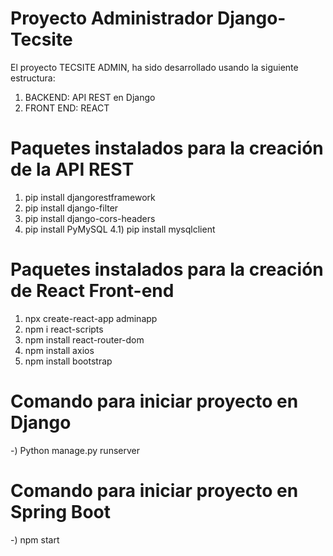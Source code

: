 # Proyecto Administrador Django-Tecsite

El proyecto TECSITE ADMIN, ha sido desarrollado usando la siguiente estructura:
1) BACKEND: API REST en Django
2) FRONT END: REACT

# Paquetes instalados para la creación de la API REST

1) pip install djangorestframework
2) pip install django-filter
3) pip install django-cors-headers
4) pip install PyMySQL
4.1) pip install mysqlclient
   
# Paquetes instalados para la creación de React Front-end
1) npx create-react-app adminapp
2) npm i react-scripts
3) npm install react-router-dom
4) npm install axios
5) npm install bootstrap
   
# Comando para iniciar proyecto en Django
-) Python manage.py runserver
# Comando para iniciar proyecto en Spring Boot
-) npm start
